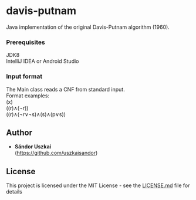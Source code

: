 # davis-putnam  

Java implementation of the original Davis-Putnam algorithm (1960).  

### Prerequisites

JDK8  
IntelliJ IDEA or Android Studio

### Input format

The Main class reads a CNF from standard input.  
Format examples:  
(x)  
((r)∧(¬r))  
((r)∧(¬r∨¬s)∧(s)∧(p∨s))  

## Author

* **Sándor Uszkai**  
(https://github.com/uszkaisandor)

## License

This project is licensed under the MIT License - see the [LICENSE.md](LICENSE.md) file for details
